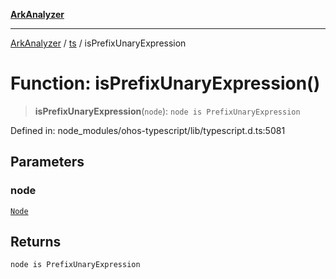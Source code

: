 [**ArkAnalyzer**](../../../../README.md)

***

[ArkAnalyzer](../../../../globals.md) / [ts](../README.md) / isPrefixUnaryExpression

# Function: isPrefixUnaryExpression()

> **isPrefixUnaryExpression**(`node`): `node is PrefixUnaryExpression`

Defined in: node\_modules/ohos-typescript/lib/typescript.d.ts:5081

## Parameters

### node

[`Node`](../interfaces/Node.md)

## Returns

`node is PrefixUnaryExpression`
